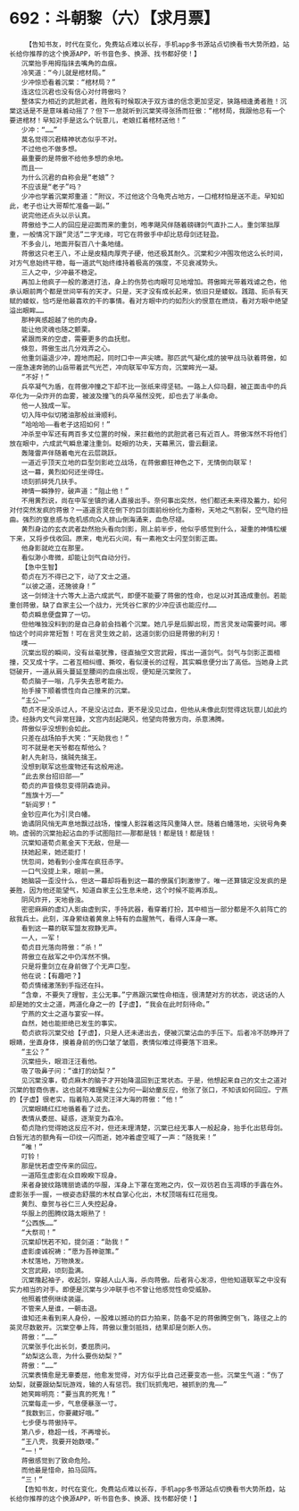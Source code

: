 # 692：斗朝黎（六）【求月票】
        【告知书友，时代在变化，免费站点难以长存，手机app多书源站点切换看书大势所趋，站长给你推荐的这个换源APP，听书音色多、换源、找书都好使！】
       沉棠抬手用拇指抹去嘴角的血痕。
       冷笑道：“今儿就是棺材局。”
       少冲惊恐看着沉棠：“棺材局？”
       连这位沉君也没有信心对付蒋傲吗？
       整体实力相近的武胆武者，胜败有时候取决于双方谁的信念更加坚定，狭路相逢勇者胜！沉棠这话是不是意味着动摇了？但下一息就听到沉棠笑得张扬而狂傲：“棺材局，我跟他总有一个要进棺材！早知对手是这么个玩意儿，老娘扛着棺材送他！”
       少冲：“……”
       莫名觉得沉君精神状态似乎不对。
       不过他也不做多想。
       最重要的是蒋傲不给他多想的余地。
       而且——
       为什么沉君的自称会是“老娘”？
       不应该是“老子”吗？
       少冲也学着沉棠郑重道：“附议，不过他这个乌龟壳占地方，一口棺材怕是送不走。早知如此，老子也让大哥帮忙准备一副。”
       说完他还点头以示认真。
       蒋傲给予二人的回应是迎面而来的重剑，咆孝飓风伴随着磅礴剑气直扑二人。重剑笨拙厚重，一般情况下跟“灵活”二字无缘，可它在蒋傲手中却比慈母剑还轻盈。
       不多会儿，地面开裂百八十条地缝。
       蒋傲这只老王八，不止是皮糙肉厚壳子硬，他还极其耐久。沉棠和少冲围攻他这么长时间，对方气息始终平稳，每一道武气始终维持着极高的强度，不见衰减势头。
       三人之中，少冲最不稳定。
       再加上他疯子一般的激进打法，身上的伤势也肉眼可见地增加。蒋傲眸光带着戏谑之色，他承认眼前两个都是世间罕有的天才。只是，天才没有成长起来，依旧只是蝼蚁。践踏、扼杀有天赋的蝼蚁，恰巧是他最喜欢的干的事情。看对方眼中灼灼如烈火的恨意在燃烧，看对方眼中绝望溢出眼眸……
       那种爽感超越了他的肉身。
       能让他灵魂也随之颤栗。
       紧跟而来的空虚，需要更多的血抚慰。
       倏忽，蒋傲生出几分戏弄之心。
       他重剑逼退少冲，蹬地而起，同时口中一声尖啸。那匹武气凝化成的披甲战马驮着蒋傲，如一座急速奔驰的山岳带着武气光芒，冲向联军中军方向，沉棠眸光一凝。
       “不好！”
       兵卒凝气为盾，在蒋傲冲撞之下却不比一张纸来得坚韧。一路上人仰马翻，被正面击中的兵卒化为一朵炸开的血雾，被波及撞飞的兵卒虽然没死，却也去了半条命。
       他一人独成一军。
       切入阵中似切猪油那般丝滑顺利。
       “哈哈哈——看老子这招如何！”
       冲杀至中军还有两百多丈位置的时候，来拦截他的武胆武者已有近百人。蒋傲浑然不将他们放在眼中，六成武气瞬息灌注重剑。眨眼的功夫，天幕黑沉，雷云翻滚。
       轰隆雷声伴随着电光在云层跳跃。
       一道近乎顶天立地的巨型剑影屹立战场，在蒋傲癫狂神色之下，无情倒向联军！
       这一幕，黄烈如何还坐得住。
       顷刻抓碎凭几扶手。
       神情一瞬狰狞，破声道：“阻止他！”
       不用黄烈说，尚在中军坐镇的诸人直接出手。奈何事出突然，他们都还未来得及蓄力，如何对付突然发疯的蒋傲？一道道言灵在倒下的巨剑面前纷纷化为齑粉，天地之气割裂，空气隐约扭曲。强烈的窒息感与危机感向众人排山倒海涌来，血色尽褪。
       黄烈身边的玄衣武者勐然抬头看向剑影，刚上前半步，他似乎感觉到什么，凝重的神情松缓下来，又将步伐收回。原来，电光石火间，有一素袍文士闪至剑影正面。
       他身影就屹立在那里。
       看似渺小卑微，却能让剑气自动分行。
       【急中生智】
       荀贞在万不得已之下，动了文士之道。
       “以彼之道，还施彼身！”
       这一剑倾注十六等大上造六成武气，即便不能要了蒋傲的性命，也足以对其造成重创。若能重创蒋傲，缺了自家主公一个战力，光凭谷仁家的少冲应该也能应付……
       荀贞瞬息便盘算了一切。
       但他唯独没料到的是自己身前会挡着个沉棠。她几乎是后脚出现，而言灵发动需要时间。哪怕这个时间非常短暂！可在言灵生效之前，这道剑影仍旧是蒋傲的利刃！
       噗——
       沉棠出现的瞬间，没有丝毫犹豫，径直抽空文宫武殿，挥出一道剑气。剑气与剑影正面相撞，交叉成十字。二者互相纠缠、撕咬，看似漫长的过程，其实瞬息便分出了高低。当她身上武铠破开，一道从肩头蔓延至腰间的血痕出现，便知是沉棠败了。
       荀贞脑子一嗡，几乎失去思考能力。
       抬手接下顺着惯性向自己撞来的沉棠。
       “主公——”
       荀贞不是没杀过人，不是没沾过血，更不是没见过血，但他从未像此刻觉得这玩意儿如此灼烫。经脉内文气异常狂躁，文宫内刮起飓风，他望向蒋傲方向，杀意沸腾。
       蒋傲似乎没想到会如此。
       只差在战场拍手大笑：“天助我也！”
       可不就是老天爷都在帮他么？
       射人先射马，擒贼先擒王。
       没想到联军这些废物还有这般用途。
       “此去泉台招旧部——”
       荀贞的声音倏忽变得阴森诡异。
       “旌旗十万——”
       “斩阎罗！”
       金钞应声化为引灵白幡。
       诡谲阴风悄无声息地飘过战场，憧憧人影踩着这阵风重降人世。随着白幡落地，尖锐号角奏响。虚弱的沉棠抬起沾血的手试图阻拦——那都是钱！都是钱！都是钱！
       沉棠知道荀贞氪金天下无敌，但是——
       扶她起来，她还能打！
       恍忽间，她看到小金库在疯狂赤字。
       一口气没提上来，眼前一黑。
       她脑袋一歪没什么，但这一幕却将看到这一幕的僚属们刺激惨了。唯一还算镇定没发疯的是姜胜，因为他还能望气，知道自家主公生息未绝，这个时候不能再添乱。
       阴风炸开，天地昏浊。
       密密麻麻的虚幻人影由虚到实，手持武器，看穿着打扮，其中相当一部分都是不久前阵亡的敌我兵士。此刻，浑身萦绕着黄泉上特有的血腥煞气，看得人浑身一寒。
       看到这一幕的联军盟友寂静无声。
       一人，一军！
       荀贞目光落向蒋傲：“杀！”
       蒋傲立在敌军之中仍浑然不惧。
       只是将重剑立在身前做了个无声口型。
       他在说：【有趣吧？】
       荀贞情绪激荡到手指还在抖。
       “含章，不要失了理智，主公无事。”宁燕跟沉棠性命相连，很清楚对方的状态，说这话的人却是她的文士之道，两道化身之一的【子虚】，“我会在此时刻待命。”
       宁燕的文士之道与宴安一样。
       自然，她也能拒绝已发生的事实。
       荀贞欲将沉棠交给【子虚】，只是人还未递出去，便被沉棠沾血的手压下。后者冷不防睁开了眼睛，坐直身体，摸着身前的伤口皱了皱眉，表情似难过得要落下泪来。
       “主公？”
       沉棠扭头，眼泪汪汪看他。
       吸了吸鼻子问：“谁打的幼梨？”
       见沉棠没事，荀贞麻木的脑子才开始降温回到正常状态。于是，他想起来自己的文士之道对沉棠的智商伤害。这也就不难理解主公为何一副幼童反应，他张了张口，不知该如何回应。宁燕的【子虚】很老实，指着陷入英灵汪洋大海的蒋傲：“他！”
       沉棠眼睛红红地循着看了过去。
       表情从委屈、疑惑，逐渐变为森冷。
       荀贞隐约觉得她这反应不对，但还未理清楚，沉棠已经无事人一般起身，抬手化出慈母剑。白皙光洁的额角有一印纹一闪而逝，她冲着虚空喊了一声：“随我来！”
       “唯！”
       叮铃！
       那是恍若虚空传来的回应。
       一道陌生虚影在众目睽睽下现身。
       来者身披纹路瑰丽诡谲的华服，浑身上下罩在宽袍之内，仅一双彷若白玉凋琢的手露在外。虚影张手一握，一根姿态舒展的木杖自掌心化出，木杖顶端有红花摇曳。
       黄烈、章贺与谷仁三人失控起身。
       华服上的图腾纹路太眼熟了！
       “公西族……”
       “大祭司！”
       沉棠却恍若不知，提剑道：“助我！”
       虚影虔诚祝祷：“愿为吾神驱策。”
       木杖落地，万物焕发。
       文宫武殿，顷刻盈满。
       沉棠撸起袖子，收起剑，穿越人山人海，杀向蒋傲。后者背心发凉，但他知道联军之中没有实力相当的对手。即便是沉棠与少冲联手也不曾让他感觉性命受威胁。
       他照着惯例继续装逼。
       不管来人是谁，一朝击退。
       谁知还未看到来人身份，一股难以撼动的巨力拍来，防备不足的蒋傲腾空倒飞，路径之上的英灵尽数散开。沉棠空拳上阵，蒋傲以重剑抵挡，结果却是剑断人伤。
       蒋傲：“……”
       沉棠张手化出长剑，委屈质问。
       “幼梨这么乖，为什么要伤幼梨？”
       蒋傲：“……”
       沉棠表情愈是无辜委屈，他愈发觉得，对方似乎比自己还要变态一些。沉棠生气道：“伤了幼梨，就要跟幼梨玩游戏，输的人有惩罚。我们玩抓鬼吧，被抓到的鬼——”
       她笑眸明亮：“要当真的死鬼！”
       沉棠每走一步，气息便暴涨一寸。
       “我数到三，你要藏好哦。”
       七步便与蒋傲持平。
       第八步，稳超一线，不再增长。
       “王八壳，我要开始数喽。”
       “一！”
       蒋傲感觉到了致命危险。
       而他最是惜命，拍马回阵。
       “三！”
       【告知书友，时代在变化，免费站点难以长存，手机app多书源站点切换看书大势所趋，站长给你推荐的这个换源APP，听书音色多、换源、找书都好使！】
